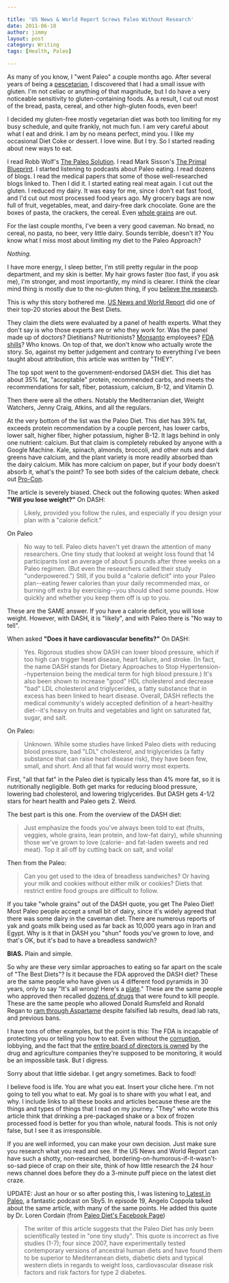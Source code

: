 ```yaml
---

title: 'US News & World Report Screws Paleo Without Research'
date: 2011-06-18
author: jimmy
layout: post
category: Writing
tags: [Health, Paleo]

---
```

As many of you know, I "went Paleo" a couple months ago. After several years of being a [pescetarian][1], I discovered that I had a small issue with gluten. I'm not celiac or anything of that magnitude, but I do have a very noticeable sensitivity to gluten-containing foods. As a result, I cut out most of the bread, pasta, cereal, and other high-gluten foods, even beer! 

I decided my gluten-free mostly vegetarian diet was both too limiting for my busy schedule, and quite frankly, not much fun. I am very careful about what I eat and drink. I am by no means perfect, mind you. I like my occasional Diet Coke or dessert. I love wine. But I try. So I started reading about new ways to eat. 

I read Robb Wolf's [The Paleo Solution][2]. I read Mark Sisson's [The Primal Blueprint][3]. I started listening to podcasts about Paleo eating. I read dozens of blogs. I read the medical papers that some of those well-researched blogs linked to. Then I did it. I started eating real meat again. I cut out the gluten. I reduced my dairy. It was easy for me, since I don't eat fast food, and I'd cut out most processed food years ago. My grocery bags are now full of fruit, vegetables, meat, and dairy-free dark chocolate. Gone are the boxes of pasta, the crackers, the cereal. Even [whole grains][4] are out. 


For the last couple months, I've been a very good caveman. No bread, no cereal, no pasta, no beer, very little dairy. Sounds terrible, doesn't it? You know what I miss most about limiting my diet to the Paleo Approach? 

_Nothing._

I have more energy, I sleep better, I'm still pretty regular in the poop department, and my skin is better. My hair grows faster (too fast, if you ask me), I'm stronger, and most importantly, my mind is clearer. I think the clear mind thing is mostly due to the no-gluten thing, if you [believe the research][5]. 

   



  This is why this story bothered me. [US News and World Report][6] did one of their top-20 stories about the Best Diets. 

They claim the diets were evaluated by a panel of health experts. What they don't say is who those experts are or who they work for. Was the panel made up of doctors? Dietitians? Nutritionists? [Monsanto][7] employees? [FDA shills][8]? Who knows. On top of that, we don't know who actually wrote the story. So, against my better judgement and contrary to everything I've been taught about attribution, this article was written by "THEY". 

The top spot went to the government-endorsed DASH diet. This diet has about 35% fat, "acceptable" protein, recommended carbs, and meets the recommendations for salt, fiber, potassium, calcium, B-12, and Vitamin D. 

Then there were all the others. Notably the Mediterranian diet, Weight Watchers, Jenny Craig, Atkins, and all the regulars. 

At the very bottom of the list was the Paleo Diet. This diet has 39% fat, exceeds protein recommendation by a couple percent, has lower carbs, lower salt, higher fiber, higher potassium, higher B-12. It lags behind in only one nutrient: calcium. But that claim is completely rebuked by anyone with a Google Machine. Kale, spinach, almonds, broccoli, and other nuts and dark greens have calcium, and the plant variety is more readily absorbed than the dairy calcium. Milk has more calcium on paper, but if your body doesn't absorb it, what's the point? To see both sides of the calcium debate, check out [Pro-Con][9]. 

The article is severely biased. Check out the following quotes: When asked **"Will you lose weight?"** On DASH: 

> Likely, provided you follow the rules, and especially if you design your plan with a "calorie deficit."

On Paleo 

> No way to tell. Paleo diets haven't yet drawn the attention of many researchers. One tiny study that looked at weight loss found that 14 participants lost an average of about 5 pounds after three weeks on a Paleo regimen. (But even the researchers called their study "underpowered.") Still, if you build a "calorie deficit" into your Paleo plan--eating fewer calories than your daily recommended max, or burning off extra by exercising--you should shed some pounds. How quickly and whether you keep them off is up to you. 

These are the SAME answer. If you have a calorie deficit, you will lose weight. However, with DASH, it is "likely", and with Paleo there is "No way to tell". 

When asked **"Does it have cardiovascular benefits?"** On DASH: 

> Yes. Rigorous studies show DASH can lower blood pressure, which if too high can trigger heart disease, heart failure, and stroke. (In fact, the name DASH stands for Dietary Approaches to Stop Hypertension--hypertension being the medical term for high blood pressure.) It's also been shown to increase "good" HDL cholesterol and decrease "bad" LDL cholesterol and triglycerides, a fatty substance that in excess has been linked to heart disease. Overall, DASH reflects the medical community's widely accepted definition of a heart-healthy diet--it's heavy on fruits and vegetables and light on saturated fat, sugar, and salt. 

On Paleo: 

> Unknown. While some studies have linked Paleo diets with reducing blood pressure, bad "LDL" cholesterol, and triglycerides (a fatty substance that can raise heart disease risk), they have been few, small, and short. And all that fat would worry most experts. 

  
First, "all that fat" in the Paleo diet is typically less than 4% more fat, so it is nutritionally negligible. Both get marks for reducing blood pressure, lowering bad cholesterol, and lowering triglycerides. But DASH gets 4-1/2 stars for heart health and Paleo gets 2. Weird. 

The best part is this one. From the overview of the DASH diet: 

> Just emphasize the foods you've always been told to eat (fruits, veggies, whole grains, lean protein, and low-fat dairy), while shunning those we've grown to love (calorie- and fat-laden sweets and red meat). Top it all off by cutting back on salt, and voila! 

Then from the Paleo: 

> Can you get used to the idea of breadless sandwiches? Or having your milk and cookies without either milk or cookies? Diets that restrict entire food groups are difficult to follow. 


If you take "whole grains" out of the DASH quote, you get The Paleo Diet! Most Paleo people accept a small bit of dairy, since it's widely agreed that there was some dairy in the caveman diet. There are numerous reports of yak and goats milk being used as far back as 10,000 years ago in Iran and Egypt. Why is it that in DASH you "shun" foods you've grown to love, and that's OK, but it's bad to have a breadless sandwich? 

**BIAS.** Plain and simple. 

So why are these very similar approaches to eating so far apart on the scale of "The Best Diets"? Is it because the FDA approved the DASH diet? These are the same people who have given us 4 different food pyramids in 30 years, only to say "It's all wrong! Here's a [plate][10]." These are the same people who approved then recalled [dozens of drugs][11] that were found to kill people. These are the same people who allowed Donald Rumsfeld and Ronald Regan to [ram through Aspartame][12] despite falsified lab results, dead lab rats, and previous bans. 

I have tons of other examples, but the point is this: The FDA is incapable of protecting you or telling you how to eat. Even without the [corruption][13], lobbying, and the fact that the [entire board of directors is owned][14] by the drug and agriculture companies they're supposed to be monitoring, it would be an impossible task. But I digress. 

Sorry about that little sidebar. I get angry sometimes. Back to food! 

I believe food is life. You are what you eat. Insert your cliche here. I'm not going to tell you what to eat. My goal is to share with you what I eat, and why. I include links to all these books and articles because these are the things and types of things that I read on my journey. "They" who wrote this article think that drinking a pre-packaged shake or a box of frozen processed food is better for you than whole, natural foods. This is not only false, but I see it as irresponsible. 

If you are well informed, you can make your own decision. Just make sure you research what you read and see. If the US News and World Report can have such a shotty, non-researched, bordering-on-humorous-if-it-wasn't-so-sad piece of crap on their site, think of how little research the 24 hour news channel does before they do a 3-minute puff piece on the latest diet craze. 

UPDATE: Just an hour or so after posting this, I was listening to[ Latest in Paleo][15], a fantastic podcast on 5by5. In episode 19, Angelo Coppola talked about the same article, with many of the same points. He added this quote by Dr. Loren Cordain (from [Paleo Diet's Facebook Page][16]) 

> The writer of this article suggests that the Paleo Diet has only been scientifically tested in "one tiny study". This quote is incorrect as five studies (1-7); four since 2007, have experimentally tested contemporary versions of ancestral human diets and have found them to be superior to Mediterranean diets, diabetic diets and typical western diets in regards to weight loss, cardiovascular disease risk factors and risk factors for type 2 diabetes. 




   [1]: http://en.wikipedia.org/wiki/Pescetarianism
   [2]: http://www.amazon.com/gp/product/0982565844/ref=as_li_ss_tl?ie=UTF8&tag=jimmlitt-20&linkCode=as2&camp=217145&creative=399369&creativeASIN=0982565844
   [3]: http://www.amazon.com/gp/product/0982207700/ref=as_li_ss_tl?ie=UTF8&tag=jimmlitt-20&linkCode=as2&camp=217145&creative=399369&creativeASIN=0982207700
   [4]: http://nourishedkitchen.com/against-the-grain-10-reasons-to-give-up-grains/
   [5]: http://surefoodsliving.com/celiac-disease/how-gluten-grains-can-impede-scholastic-achievement
      [6]: http://health.usnews.com/best-diet/best-overall-diets/data
   [7]: http://www.amazon.com/gp/product/1595584269/ref=as_li_ss_tl?ie=UTF8&tag=jimmlitt-20&linkCode=as2&camp=217145&creative=399369&creativeASIN=1595584269
   [8]: http://www.newmediaexplorer.org/sepp/2003/11/30/fda_monsanto_dangerous_relations.htm
   [9]: http://milk.procon.org/view.answers.php?questionID=000817
      [10]: http://www.choosemyplate.gov
   [11]: http://www.consumerjusticegroup.com/drugrecall/drugrecalls.html
   [12]: http://www.rense.com/general33/legal.htm
   [13]: http://www.naturalnews.com/FDA_corruption.html
   [14]: http://www.goodhealthinfo.net/cancer/fda_cozy_relationship.htm
   [15]: http://5by5.tv/paleo
   [16]: http://www.facebook.com/notes/the-paleo-diet/dr-cordains-rebuttal-to-us-news-and-world-report-top-20-diets/10150212424887973
